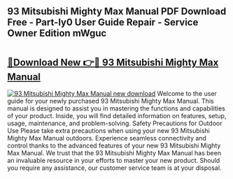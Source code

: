 ## 93 Mitsubishi Mighty Max Manual PDF Download Free - Part-ly0 User Guide Repair - Service Owner Edition mWguc

# <h2><a href="http://bc75841.oget.top/?id=93+Mitsubishi+Mighty+Max+Manual">🔗Download New 👉🔴 93 Mitsubishi Mighty Max Manual</a></h2>

[![93 Mitsubishi Mighty Max Manual new download](https://i.imgur.com/5g1atiW.png)](http://bc75841.oget.top/?id=93+Mitsubishi+Mighty+Max+Manual)
Welcome to the user guide for your newly purchased 93 Mitsubishi Mighty Max Manual. This manual is designed to assist you in mastering the functions and capabilities of your product. Inside, you will find detailed information on features, setup, usage, maintenance, and problem-solving. Safety Precautions for Outdoor Use Please take extra precautions when using your new 93 Mitsubishi Mighty Max Manual outdoors. Experience seamless connectivity and control thanks to the advanced features of your new 93 Mitsubishi Mighty Max Manual. We trust that the 93 Mitsubishi Mighty Max Manual has been an invaluable resource in your efforts to master your new product. Should you require any assistance, our customer service team is at your disposal.
